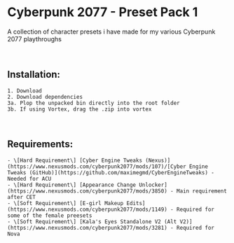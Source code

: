 # Cyberpunk 2077 - Preset Pack 1
A collection of character presets i have made for my various Cyberpunk 2077 playthroughs

<br>

## Installation:
    1. Download
    2. Download dependencies
    3a. Plop the unpacked bin directly into the root folder
    3b. If using Vortex, drag the .zip into vortex

<br>

## Requirements:
    - \[Hard Requirement\] [Cyber Engine Tweaks (Nexus)](https://www.nexusmods.com/cyberpunk2077/mods/107)/[Cyber Engine Tweaks (GitHub)](https://github.com/maximegmd/CyberEngineTweaks) - Needed for ACU
    - \[Hard Requirement\] [Appearance Change Unlocker](https://www.nexusmods.com/cyberpunk2077/mods/3850) - Main requirement after CET
    - \[Soft Requirement\] [E-girl Makeup Edits](https://www.nexusmods.com/cyberpunk2077/mods/1149) - Required for some of the female preesets
    - \[Soft Requirement\] [Kala's Eyes Standalone V2 (Alt V2)](https://www.nexusmods.com/cyberpunk2077/mods/3281) - Required for Nova
